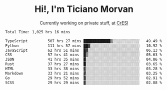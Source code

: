 <h1 align="center">Hi!, I'm Ticiano Morvan</h1>
<p align="center">Currently working on private stuff, at <a href="https://cresi.com.ar" target="_blank">CrESI</a></p>

<!--START_SECTION:waka-->

```txt
Total Time: 1,025 hrs 16 mins

TypeScript         507 hrs 27 mins ████████████▒░░░░░░░░░░░░   49.49 %
Python             111 hrs 57 mins ██▓░░░░░░░░░░░░░░░░░░░░░░   10.92 %
JavaScript         62 hrs 51 mins  █▓░░░░░░░░░░░░░░░░░░░░░░░   06.13 %
CSS                57 hrs 41 mins  █▒░░░░░░░░░░░░░░░░░░░░░░░   05.63 %
JSON               41 hrs 35 mins  █░░░░░░░░░░░░░░░░░░░░░░░░   04.06 %
Rust               37 hrs 27 mins  █░░░░░░░░░░░░░░░░░░░░░░░░   03.65 %
HTML               33 hrs 38 mins  ▓░░░░░░░░░░░░░░░░░░░░░░░░   03.28 %
Markdown           33 hrs 21 mins  ▓░░░░░░░░░░░░░░░░░░░░░░░░   03.25 %
Go                 29 hrs 52 mins  ▓░░░░░░░░░░░░░░░░░░░░░░░░   02.91 %
SCSS               29 hrs 29 mins  ▓░░░░░░░░░░░░░░░░░░░░░░░░   02.88 %
```

<!--END_SECTION:waka-->
